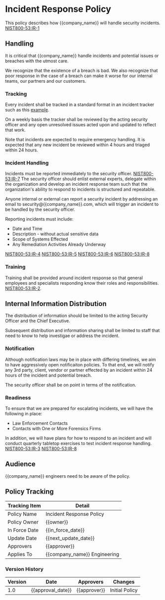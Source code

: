 # Incident Response Policy

This policy describes how {{company_name}} will handle security incidents.
[NIST800-53:IR-1](https://nvd.nist.gov/800-53/Rev4/control/IR-1)

## Handling

It is critical that {{company_name}} handle incidents and potential issues or breaches with the utmost care.

We recognize that the existence of a breach is bad.  We also recognize that poor response in the case of a breach can make it worse for our internal teams, our partners and our customers.

### Tracking

Every incident shall be tracked in a standard format in an incident tracker such as this [example](../materials/incident_tracker.csv).

On a weekly basis the tracker shall be reviewed by the acting security officer and any open unresolved issues acted upon and updated to reflect that work.

Note that incidents are expected to require emergency handling.  It is expected that any new incident be reviewed within 4 hours and triaged within 24 hours.

### Incident Handling

Incidents must be reported immediately to the security officer.  [NIST800-53:IR-7](https://nvd.nist.gov/800-53/Rev4/control/IR-7)  The security officer should enlist external experts, delegate within the organization and develop an incident response team such that the organization's ability to respond to incidents is structured and repeatable.

Anyone internal or external can report a security incident by addressing an email to security@{{company_name}}.com, which will trigger an incident to be handled by the security officer.

Reporting incidents must include:

* Date and Time
* Description - without actual sensitive data
* Scope of Systems Effected
* Any Remediation Activities Already Underway

[NIST800-53:IR-4](https://nvd.nist.gov/800-53/Rev4/control/IR-4)
[NIST800-53:IR-5](https://nvd.nist.gov/800-53/Rev4/control/IR-5)
[NIST800-53:IR-6](https://nvd.nist.gov/800-53/Rev4/control/IR-6)
[NIST800-53:IR-8](https://nvd.nist.gov/800-53/Rev4/control/IR-8)

### Training

Training shall be provided around incident response so that general employees and specialists responding know their roles and responsibilities. [NIST800-53:IR-2](https://nvd.nist.gov/800-53/Rev4/control/IR-2).

## Internal Information Distribution

The distribution of information should be limited to the acting Security Officer and the Chief Executive.

Subsequent distribution and information sharing shall be limited to staff that need to know to help investigae or address the incident.

### Notification

Although notification laws may be in place with differing timelines, we aim to have aggressively open notificaiton policies.  To that end, we will notify any 3rd party, client, vendor or partner effected by an incident within 24 hours of the incident and potential breach.

The security officer shall be on point in terms of the notification.

### Readiness

To ensure that we are prepared for escalating incidents, we will have the following in place:

* Law Enforcement Contacts
* Contacts with One or More Forensics Firms

In addition, we will have plans for how to respond to an incident and will conduct quarterly tabletop exercises to test incident response handling.  [NIST800-53:IR-3](https://nvd.nist.gov/800-53/Rev4/control/IR-3)
[NIST800-53:IR-8](https://nvd.nist.gov/800-53/Rev4/control/IR-8)

## Audience

{{company_name}} engineers need to be aware of the policy.

## Policy Tracking

| Tracking Item   | Detail |
|-----------------|--------|
| Policy Name     | Incident Response Policy |
| Policy Owner    | {{owner}}  |
| In Force Date   | {{in_force_date}} |
| Update Date     | {{next_update_date}} |
| Approvers       | {{approver}} |
| Applies To      | {{company_name}} Engineering |

### Version History

| Version | Date | Approvers | Changes |
|--|--|--|--|
| 1.0 | {{approval_date}} | {{approver}} | Initial Policy |
